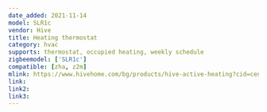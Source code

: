```yaml
---
date_added: 2021-11-14
model: SLR1c
vendor: Hive
title: Heating thermostat
category: hvac
supports: thermostat, occupied heating, weekly schedule
zigbeemodel: ['SLR1c']
compatible: [zha, z2m]
mlink: https://www.hivehome.com/bg/products/hive-active-heating?cid=cen.bg..heat_HAH
link: 
link2: 
link3: 
---
```


